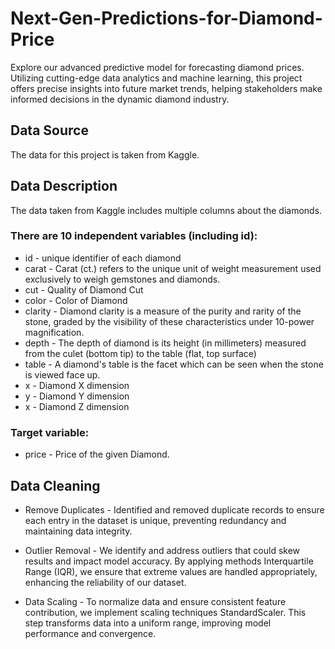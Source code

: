 # Next-Gen-Predictions-for-Diamond-Price
Explore our advanced predictive model for forecasting diamond prices. Utilizing cutting-edge data analytics and machine learning, this project offers precise insights into future market trends, helping stakeholders make informed decisions in the dynamic diamond industry.

## Data Source
The data for this project is taken from Kaggle. 

## Data Description
The data taken from Kaggle includes multiple columns about the diamonds.
### There are 10 independent variables (including id):

* id - unique identifier of each diamond
* carat - Carat (ct.) refers to the unique unit of weight measurement used exclusively to weigh gemstones and diamonds.
* cut - Quality of Diamond Cut
* color - Color of Diamond
* clarity - Diamond clarity is a measure of the purity and rarity of the stone, graded by the visibility of these characteristics under 10-power magnification.
* depth - The depth of diamond is its height (in millimeters) measured from the culet (bottom tip) to the table (flat, top surface)
* table - A diamond's table is the facet which can be seen when the stone is viewed face up.
* x - Diamond X dimension
* y - Diamond Y dimension
* x - Diamond Z dimension
### Target variable:
* price - Price of the given Diamond.

## Data Cleaning
* Remove Duplicates - Identified and removed duplicate records to ensure each 
entry in the dataset is unique, preventing redundancy and maintaining data 
integrity.

* Outlier Removal - We identify and address outliers that could skew results and impact model accuracy. 
By applying methods Interquartile Range (IQR), we ensure that extreme values are handled 
appropriately, enhancing the reliability of our dataset.

* Data Scaling - To normalize data and ensure consistent feature contribution, we implement scaling techniques StandardScaler. This step 
transforms data into a uniform range, improving model performance and convergence.

